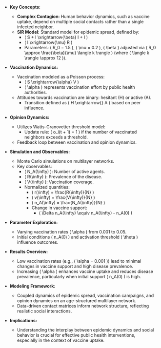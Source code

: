 - **Key Concepts:**
  - **Complex Contagion:** Human behavior dynamics, such as vaccine uptake, depend on multiple social contacts rather than a single infected neighbor.
  - **SIR Model:** Standard model for epidemic spread, defined by:
    - \( S + I \xrightarrow{\beta} I + I \)
    - \( I \xrightarrow{\mu} R \)
    - Parameters: \( R_0 = 1.5 \), \( \mu = 0.2 \), \( \beta \) adjusted via \( R_0 \approx \frac{\beta}{\mu} \langle k \rangle \) (where \( \langle k \rangle \approx 12 \)).

- **Vaccination Dynamics:**
  - Vaccination modeled as a Poisson process:
    - \( S \xrightarrow{\alpha} V \)
    - \( \alpha \) represents vaccination effort by public health authorities.
  - Attitudes towards vaccination are binary: hesitant (H) or active (A).
    - Transition defined as \( H \xrightarrow{} A \) based on peer influence.

- **Opinion Dynamics:**
  - Utilizes Watts-Granovetter threshold model:
    - Update rule: \( o_i(t + 1) = 1 \) if the number of vaccinated neighbors exceeds a threshold.
  - Feedback loop between vaccination and opinion dynamics.

- **Simulation and Observables:**
  - Monte Carlo simulations on multilayer networks.
  - Key observables:
    - \( N_A(\infty) \): Number of active agents.
    - \( R(\infty) \): Prevalence of the disease.
    - \( V(\infty) \): Vaccination coverage.
    - Normalized quantities: 
      - \( r(\infty) = \frac{R(\infty)}{N} \)
      - \( v(\infty) = \frac{V(\infty)}{N} \)
      - \( n_A(\infty) = \frac{N_A(\infty)}{N} \)
      - Change in vaccine support: 
        - \( \Delta n_A(\infty) \equiv n_A(\infty) - n_A(0) \)

- **Parameter Exploration:**
  - Varying vaccination rates \( \alpha \) from 0.001 to 0.05.
  - Initial conditions \( n_A(0) \) and activation threshold \( \theta \) influence outcomes.

- **Results Overview:**
  - Low vaccination rates (e.g., \( \alpha = 0.001 \)) lead to minimal changes in vaccine support and high disease prevalence.
  - Increasing \( \alpha \) enhances vaccine uptake and reduces disease prevalence, particularly when initial support \( n_A(0) \) is high.

- **Modeling Framework:**
  - Coupled dynamics of epidemic spread, vaccination campaigns, and opinion dynamics on an age-structured multilayer network.
  - Data-driven contact matrices inform network structure, reflecting realistic social interactions.

- **Implications:**
  - Understanding the interplay between epidemic dynamics and social behavior is crucial for effective public health interventions, especially in the context of vaccine uptake.